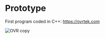 # Prototype
First program coded in C++: https://ovrtek.com

![OVR copy](https://github.com/user-attachments/assets/20615abb-93fd-41e7-8fc6-8cc3835cfc44)

